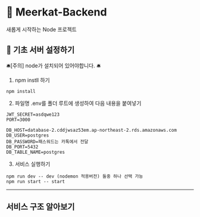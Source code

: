 # 🐾 Meerkat-Backend
새롭게 시작하는 Node 프로젝트

## 👏 기초 서버 설정하기 
🛎[주의] node가 설치되어 있어야합니다. 🛎

1. npm instll 하기
```
npm install
```

2. 파일명 .env를 폴더 루트에 생성하여 다음 내용을 붙여넣기
```
JWT_SECRET=asdqwe123
PORT=3000

DB_HOST=database-2.cddjwsaz53em.ap-northeast-2.rds.amazonaws.com
DB_USER=postgres
DB_PASSWORD=패스워드는 카톡에서 전달
DB_PORT=5432
DB_TABLE_NAME=postgres
```

3. 서비스 실행하기 
```
npm run dev -- dev (nodemon 적용버전) 둘중 하나 선택 가능
npm run start -- start
```

--------
## 서비스 구조 알아보기

